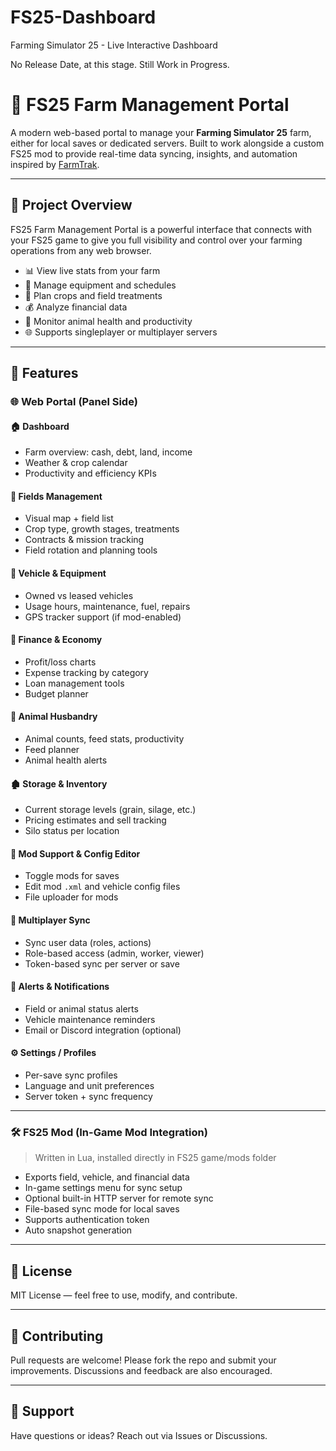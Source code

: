 # FS25-Dashboard
Farming Simulator 25 - Live Interactive Dashboard

No Release Date, at this stage.
Still Work in Progress.

# 🚜 FS25 Farm Management Portal

A modern web-based portal to manage your **Farming Simulator 25** farm, either for local saves or dedicated servers. Built to work alongside a custom FS25 mod to provide real-time data syncing, insights, and automation inspired by [FarmTrak](https://farmtrak.com.au).

---

## 🌾 Project Overview

FS25 Farm Management Portal is a powerful interface that connects with your FS25 game to give you full visibility and control over your farming operations from any web browser.

- 📊 View live stats from your farm
- 🔧 Manage equipment and schedules
- 🧠 Plan crops and field treatments
- 💰 Analyze financial data
- 🐄 Monitor animal health and productivity
- 🌐 Supports singleplayer or multiplayer servers

---

## 🧩 Features

### 🌐 Web Portal (Panel Side)

#### 🏠 Dashboard
- Farm overview: cash, debt, land, income
- Weather & crop calendar
- Productivity and efficiency KPIs

#### 🌱 Fields Management
- Visual map + field list
- Crop type, growth stages, treatments
- Contracts & mission tracking
- Field rotation and planning tools

#### 🚜 Vehicle & Equipment
- Owned vs leased vehicles
- Usage hours, maintenance, fuel, repairs
- GPS tracker support (if mod-enabled)

#### 💸 Finance & Economy
- Profit/loss charts
- Expense tracking by category
- Loan management tools
- Budget planner

#### 🐄 Animal Husbandry
- Animal counts, feed stats, productivity
- Feed planner
- Animal health alerts

#### 🏚 Storage & Inventory
- Current storage levels (grain, silage, etc.)
- Pricing estimates and sell tracking
- Silo status per location

#### 🧩 Mod Support & Config Editor
- Toggle mods for saves
- Edit mod `.xml` and vehicle config files
- File uploader for mods

#### 👥 Multiplayer Sync
- Sync user data (roles, actions)
- Role-based access (admin, worker, viewer)
- Token-based sync per server or save

#### 📢 Alerts & Notifications
- Field or animal status alerts
- Vehicle maintenance reminders
- Email or Discord integration (optional)

#### ⚙️ Settings / Profiles
- Per-save sync profiles
- Language and unit preferences
- Server token + sync frequency

---

### 🛠 FS25 Mod (In-Game Mod Integration)

> Written in Lua, installed directly in FS25 game/mods folder

- Exports field, vehicle, and financial data
- In-game settings menu for sync setup
- Optional built-in HTTP server for remote sync
- File-based sync mode for local saves
- Supports authentication token
- Auto snapshot generation

---

## 📜 License

MIT License — feel free to use, modify, and contribute.

---

## 🧪 Contributing

Pull requests are welcome! Please fork the repo and submit your improvements. Discussions and feedback are also encouraged.

---

## 🤝 Support

Have questions or ideas? Reach out via Issues or Discussions.
